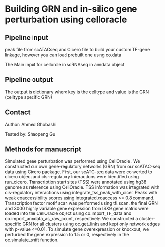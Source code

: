 # Building GRN and in-silico gene perturbation using celloracle


## Pipeline input
peak file from scATACseq and Cicero file to build your custom TF-gene linkage, however you can load prebuilt one using co.data

The Main input for cellorcle in scRNAseq in anndata object 

## Pipeline output
The output is dictionary where key is the celltype and value is the GRN (celltype specific GRN)


## Contact

Author: Ahmed Ghobashi

Tested by: Shaopeng Gu
## Methods for manuscript

Simulated gene perturbation was performed using CellOracle . We constructed our own gene-regulatory networks (GRN) from our scATAC-seq data using Cicero package. First, our scATC-seq data were converted to cicero object and cis-regulatory interactions were identified using run_cicero. Transcription start sites (TSS) were annotated using hg38 genome as reference using CellOracle. TSS information was integrated with cis-regulatory interactions using integrate_tss_peak_with_cicer. Peaks with weak coaccessibility scores using integrated.coaccess >= 0.8 command. Transcription factor motif scan was performed using tfi.scan. the final GRN and 3000 highly variable gene expression from ISX9 gene matrix were loaded into the CellOracle object using co.import_TF_data and co.import_anndata_as_raw_count, respectively. We constructed a
cluster-specific GRN for all clusters using oc.get_links and kept only network edges with p-value <=0.01. To simulate gene overexpression or knockout, we perturbed the gene expression to 1.5 or 0, respectively in the oc.simulate_shift function.


